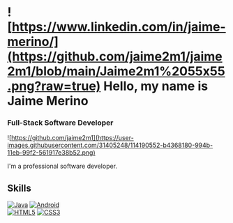 # ![https://www.linkedin.com/in/jaime-merino/](https://github.com/jaime2m1/jaime2m1/blob/main/Jaime2m1%2055x55.png?raw=true) Hello, my name is Jaime Merino
### Full-Stack Software Developer
![https://github.com/jaime2m1](https://user-images.githubusercontent.com/31405248/114190552-b4368180-994b-11eb-99f2-561917e38b52.png)

I'm a professional software developer.
## Skills
[![Java](https://img.shields.io/badge/Java-009ccc?style=for-the-badge&logo=java&logoColor=white&labelColor=007396)]()
[![Android](https://img.shields.io/badge/Android-68e3a0?style=for-the-badge&logo=android&logoColor=white&labelColor=3DDC84)]()
</br>
[![HTML5](https://img.shields.io/badge/HTML5-FA7343?style=for-the-badge&logo=HTML5&logoColor=white&labelColor=E34F26)]()
[![CSS3](https://img.shields.io/badge/CSS3-00b0ff?style=for-the-badge&logo=CSS3&logoColor=white&labelColor=1572B6)]()
